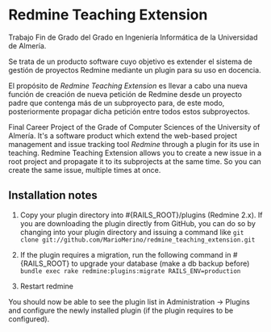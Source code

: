 # Redmine Teaching Extension

Trabajo Fin de Grado del Grado en Ingeniería Informática de la Universidad de Almería.

Se trata de un producto software cuyo objetivo es extender el sistema de gestión de proyectos Redmine mediante un plugin para su uso en docencia.

El propósito de *Redmine Teaching Extension* es llevar a cabo una nueva función de creación de nueva petición de Redmine desde un proyecto padre que contenga más de un subproyecto para, de este modo, posteriormente propagar dicha petición entre todos estos subproyectos.

Final Career Project of the Grade of Computer Sciences of the University of Almería.
It's a software product which extend the web-based project management and issue tracking tool *Redmine* through a plugin for its use in teaching.
Redmine Teaching Extension allows you to create a new issue in a root project and propagate it to its subprojects at the same time. So you can create the same issue, multiple times at once.

## Installation notes

1. Copy your plugin directory into #{RAILS_ROOT}/plugins (Redmine 2.x). If you are downloading the plugin directly from GitHub, you can do so by changing into your plugin directory and issuing a command like `git clone git://github.com/MarioMerino/redmine_teaching_extension.git`

2. If the plugin requires a migration, run the following command in #{RAILS_ROOT} to upgrade your database (make a db backup before)
  `bundle exec rake redmine:plugins:migrate RAILS_ENV=production`

3. Restart redmine

You should now be able to see the plugin list in Administration -> Plugins and configure the newly installed plugin (if the plugin requires to be configured).
